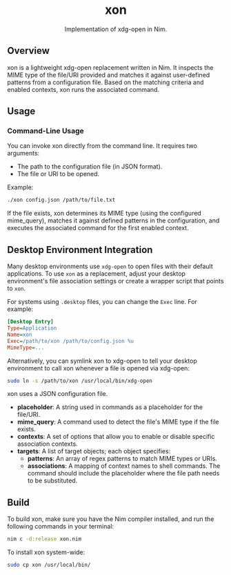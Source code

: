 <div align="center">

  # xon

  <p>Implementation of xdg-open in Nim.</p>
</div>

## Overview

xon is a lightweight xdg-open replacement written in Nim. It inspects the MIME type of the file/URI provided and matches it against user-defined patterns from a configuration file. Based on the matching criteria and enabled contexts, xon runs the associated command.

## Usage

### Command-Line Usage

You can invoke xon directly from the command line. It requires two arguments:
- The path to the configuration file (in JSON format).
- The file or URI to be opened.

Example:
```bash
./xon config.json /path/to/file.txt
```

If the file exists, xon determines its MIME type (using the configured mime_query), matches it against defined patterns in the configuration, and executes the associated command for the first enabled context.

## Desktop Environment Integration

Many desktop environments use `xdg-open` to open files with their default applications. To use `xon` as a replacement, adjust your desktop environment's file association settings or create a wrapper script that points to `xon`.

For systems using `.desktop` files, you can change the `Exec` line. For example:

```ini
[Desktop Entry]
Type=Application
Name=xon
Exec=/path/to/xon /path/to/config.json %u
MimeType=...
```

Alternatively, you can symlink xon to xdg-open to tell your desktop environment to call xon whenever a file is opened via xdg-open:
```bash
sudo ln -s /path/to/xon /usr/local/bin/xdg-open
```

xon uses a JSON configuration file.

- **placeholder**: A string used in commands as a placeholder for the file/URI.
- **mime_query**: A command used to detect the file's MIME type if the file exists.
- **contexts**: A set of options that allow you to enable or disable specific association contexts.
- **targets**: A list of target objects; each object specifies:
  - **patterns**: An array of regex patterns to match MIME types or URIs.
  - **associations**: A mapping of context names to shell commands. The command should include the placeholder where the file path needs to be substituted.

## Build

To build xon, make sure you have the Nim compiler installed, and run the following commands in your terminal:
```bash
nim c -d:release xon.nim
```

To install xon system-wide:
```bash
sudo cp xon /usr/local/bin/
```
